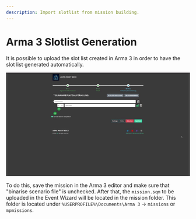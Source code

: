 ```yaml
---
description: Import slotlist from mission building.
---
```


# Arma 3 Slotlist Generation

It is possible to upload the slot list created in Arma 3 in order to have the slot list generated automatically.

![](../../.gitbook/assets/Slotbot-MissionSqmUpload.gif)

To do this, save the mission in the Arma 3 editor and make sure that "binarise scenario file" is unchecked. After that, the `mission.sqm` to be uploaded in the Event Wizard will be located in the mission folder. This folder is located under `%USERPROFILE%\Documents\Arma 3` -> `missions` or `mpmissions`.
